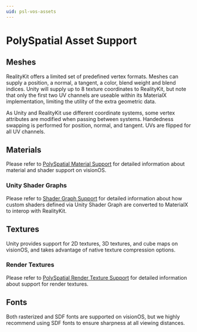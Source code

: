 ```yaml
---
uid: psl-vos-assets
---
```

# PolySpatial Asset Support

## Meshes
RealityKit offers a limited set of predefined vertex formats. Meshes can supply a position, a normal, a tangent, a color, blend weight and blend indices. Unity will supply up to 8 texture coordinates to RealityKit, but note that only the first two UV channels are useable within its MaterialX implementation, limiting the utility of the extra geometric data.

As Unity and RealityKit use different coordinate systems, some vertex attributes are modified when passing between systems. Handedness swapping is performed for position, normal, and tangent. UVs are flipped for all UV channels.

## Materials
Please refer to [PolySpatial Material Support](Materials.md) for detailed information about material and shader support on visionOS.

### Unity Shader Graphs
Please refer to [Shader Graph Support](ShaderGraph.md) for detailed information about how custom shaders defined via Unity Shader Graph are converted to MaterialX to interop with RealityKit.

## Textures
Unity provides support for 2D textures, 3D textures, and cube maps on visionOS, and takes advantage of native texture compression options.

### Render Textures
Please refer to [PolySpatial Render Texture Support](RenderTextures.md) for detailed information about support for render textures.

## Fonts
Both rasterized and SDF fonts are supported on visionOS, but we highly recommend using SDF fonts to ensure sharpness at all viewing distances.
